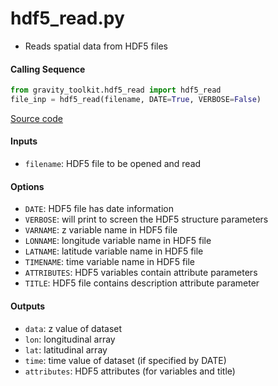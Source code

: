 hdf5_read.py
============

 - Reads spatial data from HDF5 files

#### Calling Sequence
```python
from gravity_toolkit.hdf5_read import hdf5_read
file_inp = hdf5_read(filename, DATE=True, VERBOSE=False)
```
[Source code](https://github.com/tsutterley/read-GRACE-harmonics/blob/main/gravity_toolkit/hdf5_read.py)

#### Inputs
 - `filename`: HDF5 file to be opened and read

#### Options
 - `DATE`: HDF5 file has date information
 - `VERBOSE`: will print to screen the HDF5 structure parameters
 - `VARNAME`: z variable name in HDF5 file
 - `LONNAME`: longitude variable name in HDF5 file
 - `LATNAME`: latitude variable name in HDF5 file
 - `TIMENAME`: time variable name in HDF5 file
 - `ATTRIBUTES`: HDF5 variables contain attribute parameters
 - `TITLE`: HDF5 file contains description attribute parameter

#### Outputs
 - `data`: z value of dataset
 - `lon`: longitudinal array
 - `lat`: latitudinal array
 - `time`: time value of dataset (if specified by DATE)
 - `attributes`: HDF5 attributes (for variables and title)
